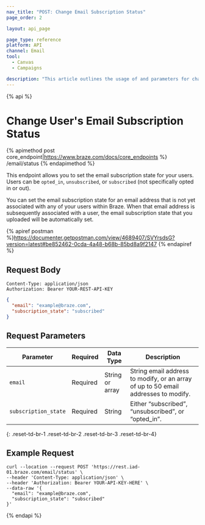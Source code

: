 ```yaml
---
nav_title: "POST: Change Email Subscription Status"
page_order: 2

layout: api_page

page_type: reference
platform: API
channel: Email
tool:
  - Canvas
  - Campaigns

description: "This article outlines the usage of and parameters for changing a User's Subscription Status with the Post Email Subscription Status Braze endpoint."
---
```

{% api %}
# Change User's Email Subscription Status
{% apimethod post core_endpoint|https://www.braze.com/docs/core_endpoints %} 
/email/status
{% endapimethod %}

This endpoint allows you to set the email subscription state for your users. Users can be `opted_in`, `unsubscribed`, or `subscribed` (not specifically opted in or out).

You can set the email subscription state for an email address that is not yet associated with any of your users within Braze. When that email address is subsequently associated with a user, the email subscription state that you uploaded will be automatically set.

{% apiref postman %}https://documenter.getpostman.com/view/4689407/SVYrsdsG?version=latest#be852462-0cda-4a48-b68b-85bd8a9f2147 {% endapiref %}

## Request Body

```
Content-Type: application/json
Authorization: Bearer YOUR-REST-API-KEY
```

```json
{
  "email": "example@braze.com",
  "subscription_state": "subscribed"
}
```

## Request Parameters

| Parameter | Required | Data Type | Description |
| --------- | ---------| --------- | ----------- |
| `email` | Required | String or array | String email address to modify, or an array of up to 50 email addresses to modify. |
| `subscription_state` | Required | String | Either “subscribed”, “unsubscribed”, or “opted_in”. |
{: .reset-td-br-1 .reset-td-br-2 .reset-td-br-3  .reset-td-br-4}

## Example Request
```
curl --location --request POST 'https://rest.iad-01.braze.com/email/status' \
--header 'Content-Type: application/json' \
--header 'Authorization: Bearer YOUR-API-KEY-HERE' \
--data-raw '{
  "email": "example@braze.com",
  "subscription_state": "subscribed"
}'
```


{% endapi %}
